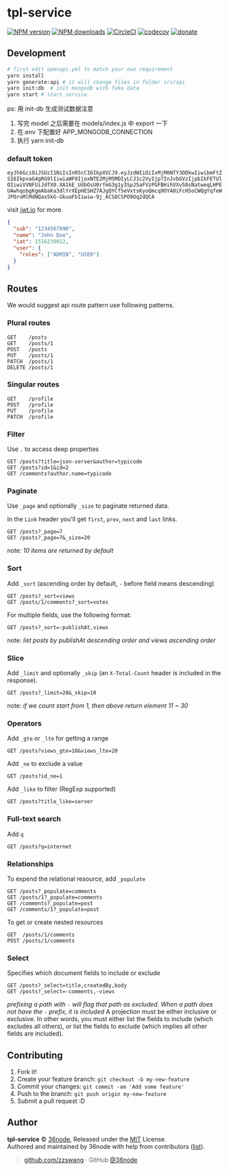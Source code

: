 # tpl-service

[![NPM version](https://img.shields.io/npm/v/tpl-service.svg?style=flat)](https://npmjs.com/package/tpl-service) [![NPM downloads](https://img.shields.io/npm/dm/tpl-service.svg?style=flat)](https://npmjs.com/package/tpl-service) [![CircleCI](https://circleci.com/gh/36node/tpl-service/tree/master.svg?style=shield)](https://circleci.com/gh/36node/tpl-service/tree/master) [![codecov](https://codecov.io/gh/36node/tpl-service/branch/master/graph/badge.svg)](https://codecov.io/gh/36node/tpl-service)
[![donate](https://img.shields.io/badge/$-donate-ff69b4.svg?maxAge=2592000&style=flat)](https://github.com/36node/donate)

## Development

```sh
# first edit openapi.yml to match your own requirement
yarn install
yarn generate:api # it will change files in folder src/api
yarn init:db  # init mongodb with fake data
yarn start # start service
```

ps: 用 init-db 生成测试数据注意

1.  写完 model 之后需要在 models/index.js 中 export 一下
2.  在.env 下配置好 APP_MONGODB_CONNECTION
3.  执行 yarn init-db

### default token

`eyJhbGciOiJSUzI1NiIsInR5cCI6IkpXVCJ9.eyJzdWIiOiIxMjM0NTY3ODkwIiwibmFtZSI6IkpvaG4gRG9lIiwiaWF0IjoxNTE2MjM5MDIyLCJ1c2VyIjp7InJvbGVzIjpbIkFETUlOIiwiVVNFUiJdfX0.XA1kE_UdbOsU0rfmG3g1y3SpJ5aFVzPGFBHihVXv58sNatweqLHPEUAwhqobgKgmAbaKa3dlYrXEpHESHZ7AJgQYCfSeVxtsKyoQmcq9OYA0iFcH5oCWQgYqfeWJPOroMlMdNQax5kG-GkuaFbIiwiw-9j_ACS8CSPO9Oq2dQCA`

visit [jwt.io](jwt.io) for more.

```json
{
  "sub": "1234567890",
  "name": "John Doe",
  "iat": 1516239022,
  "user": {
    "roles": ["ADMIN", "USER"]
  }
}
```

## Routes

We would suggest api route pattern use following patterns.

### Plural routes

```curl
GET    /posts
GET    /posts/1
POST   /posts
PUT    /posts/1
PATCH  /posts/1
DELETE /posts/1
```

### Singular routes

```curl
GET    /profile
POST   /profile
PUT    /profile
PATCH  /profile
```

### Filter

Use `.` to access deep properties

```curl
GET /posts?title=json-server&author=typicode
GET /posts?id=1&id=2
GET /comments?author.name=typicode
```

### Paginate

Use `_page` and optionally `_size` to paginate returned data.

In the `Link` header you'll get `first`, `prev`, `next` and `last` links.

```curl
GET /posts?_page=7
GET /posts?_page=7&_size=20
```

note: _10 items are returned by default_

### Sort

Add `_sort` (ascending order by default, `-` before field means descending)

```curl
GET /posts?_sort=views
GET /posts/1/comments?_sort=votes
```

For multiple fields, use the following format:

```curl
GET /posts?_sort=-publishAt,views
```

note: _list posts by publishAt descending order and views ascending order_

### Slice

Add `_limit` and optionally `_skip` (an `X-Total-Count` header is included in the response).

```curl
GET /posts?_limit=20&_skip=10
```

note: _if we count start from 1, then above return element 11 ~ 30_

### Operators

Add `_gte` or `_lte` for getting a range

```curl
GET /posts?views_gte=10&views_lte=20
```

Add `_ne` to exclude a value

```curl
GET /posts?id_ne=1
```

Add `_like` to filter (RegExp supported)

```curl
GET /posts?title_like=server
```

### Full-text search

Add `q`

```curl
GET /posts?q=internet
```

### Relationships

To expend the relational resource, add `_populate`

```curl
GET /posts?_populate=comments
GET /posts/1?_populate=comments
GET /comments?_populate=post
GET /comments/1?_populate=post
```

To get or create nested resources

```curl
GET  /posts/1/comments
POST /posts/1/comments
```

### Select

Specifies which document fields to include or exclude

```curl
GET /posts?_select=title,createdBy,body
GET /posts?_select=-comments,-views
```

_prefixing a path with `-` will flag that path as excluded.
When a path does not have the `-` prefix, it is included_
A projection must be either inclusive or exclusive.
In other words, you must either list the fields to include (which excludes all others),
or list the fields to exclude (which implies all other fields are included).

## Contributing

1.  Fork it!
2.  Create your feature branch: `git checkout -b my-new-feature`
3.  Commit your changes: `git commit -am 'Add some feature'`
4.  Push to the branch: `git push origin my-new-feature`
5.  Submit a pull request :D

## Author

**tpl-service** © [36node](https://github.com/36node), Released under the [MIT](./LICENSE) License.<br>
Authored and maintained by 36node with help from contributors ([list](https://github.com/36node/tpl-service/contributors)).

> [github.com/zzswang](https://github.com/zzswang) · GitHub [@36node](https://github.com/36node)
